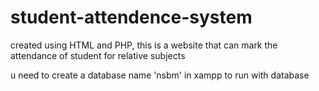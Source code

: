 # student-attendence-system
created using HTML and PHP, this is a website that can mark the attendance of student for relative subjects 
 
 u need to create a database name 'nsbm' in xampp to run with database
